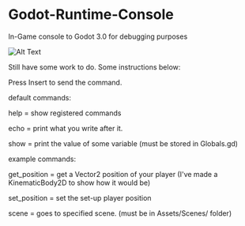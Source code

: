 # Godot-Runtime-Console
In-Game console to Godot 3.0 for debugging purposes

![Alt Text](https://i.imgur.com/lf823rW.png)

Still have some work to do. Some instructions below:

Press Insert to send the command.

default commands:

help = show registered commands

echo <string> = print what you write after it.
  
show <variable> = print the value of some variable (must be stored in Globals.gd)
  
  
example commands:

get_position = get a Vector2 position of your player (I've made a KinematicBody2D to show how it would be)

set_position <Vector2 X Y> = set the set-up player position 

scene <name> = goes to specified scene. (must be in Assets/Scenes/ folder)
